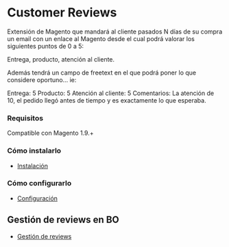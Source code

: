 # Customer Reviews

Extensión de Magento que mandará al cliente pasados N días de su compra un email con un enlace al Magento desde el cual podrá valorar los siguientes puntos de 0 a 5:

Entrega, producto, atención al cliente.
 
Además tendrá un campo de freetext en el que podrá poner lo que considere oportuno… ie:
 
Entrega: 5
Producto: 5
Atención al cliente: 5
Comentarios: La atención de 10, el pedido llegó antes de tiempo y es exactamente lo que esperaba.

### Requisitos

Compatible con Magento 1.9.+

### Cómo instalarlo

* [Instalación](https://github.com/lrivasg/Customer-Reviews/wiki/Como-instalar-el-m%C3%B3dulo)

### Cómo configurarlo

* [Configuración](https://github.com/lrivasg/Customer-Reviews/wiki/Configuraci%C3%B3n)

## Gestión de reviews en BO

* [Gestión de reviews](https://github.com/lrivasg/Customer-Reviews/wiki/Gesti%C3%B3n-de-Reviews)
